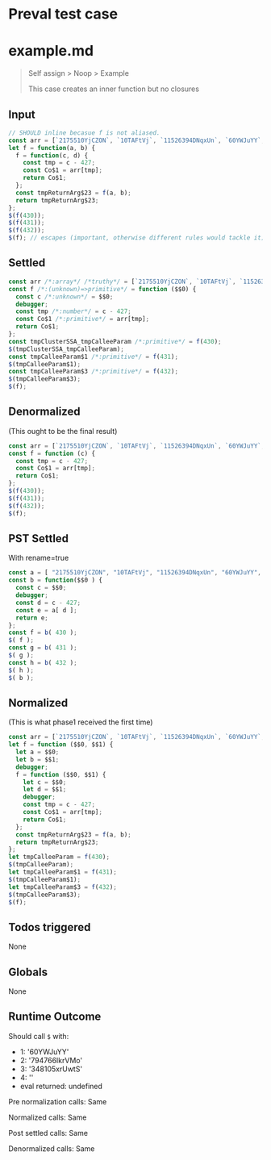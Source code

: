 # Preval test case

# example.md

> Self assign > Noop > Example
>
> This case creates an inner function but no closures

## Input

`````js filename=intro
// SHOULD inline becasue f is not aliased.
const arr = [`2175510YjCZON`, `10TAFtVj`, `11526394DNqxUn`, `60YWJuYY`, `794766IkrVMo`, `348105xrUwtS`];
let f = function(a, b) {
  f = function(c, d) {
    const tmp = c - 427;
    const Co$1 = arr[tmp];
    return Co$1;
  };
  const tmpReturnArg$23 = f(a, b);
  return tmpReturnArg$23;
};
$(f(430));
$(f(431));
$(f(432));
$(f); // escapes (important, otherwise different rules would tackle it)
`````


## Settled


`````js filename=intro
const arr /*:array*/ /*truthy*/ = [`2175510YjCZON`, `10TAFtVj`, `11526394DNqxUn`, `60YWJuYY`, `794766IkrVMo`, `348105xrUwtS`];
const f /*:(unknown)=>primitive*/ = function ($$0) {
  const c /*:unknown*/ = $$0;
  debugger;
  const tmp /*:number*/ = c - 427;
  const Co$1 /*:primitive*/ = arr[tmp];
  return Co$1;
};
const tmpClusterSSA_tmpCalleeParam /*:primitive*/ = f(430);
$(tmpClusterSSA_tmpCalleeParam);
const tmpCalleeParam$1 /*:primitive*/ = f(431);
$(tmpCalleeParam$1);
const tmpCalleeParam$3 /*:primitive*/ = f(432);
$(tmpCalleeParam$3);
$(f);
`````


## Denormalized
(This ought to be the final result)

`````js filename=intro
const arr = [`2175510YjCZON`, `10TAFtVj`, `11526394DNqxUn`, `60YWJuYY`, `794766IkrVMo`, `348105xrUwtS`];
const f = function (c) {
  const tmp = c - 427;
  const Co$1 = arr[tmp];
  return Co$1;
};
$(f(430));
$(f(431));
$(f(432));
$(f);
`````


## PST Settled
With rename=true

`````js filename=intro
const a = [ "2175510YjCZON", "10TAFtVj", "11526394DNqxUn", "60YWJuYY", "794766IkrVMo", "348105xrUwtS" ];
const b = function($$0 ) {
  const c = $$0;
  debugger;
  const d = c - 427;
  const e = a[ d ];
  return e;
};
const f = b( 430 );
$( f );
const g = b( 431 );
$( g );
const h = b( 432 );
$( h );
$( b );
`````


## Normalized
(This is what phase1 received the first time)

`````js filename=intro
const arr = [`2175510YjCZON`, `10TAFtVj`, `11526394DNqxUn`, `60YWJuYY`, `794766IkrVMo`, `348105xrUwtS`];
let f = function ($$0, $$1) {
  let a = $$0;
  let b = $$1;
  debugger;
  f = function ($$0, $$1) {
    let c = $$0;
    let d = $$1;
    debugger;
    const tmp = c - 427;
    const Co$1 = arr[tmp];
    return Co$1;
  };
  const tmpReturnArg$23 = f(a, b);
  return tmpReturnArg$23;
};
let tmpCalleeParam = f(430);
$(tmpCalleeParam);
let tmpCalleeParam$1 = f(431);
$(tmpCalleeParam$1);
let tmpCalleeParam$3 = f(432);
$(tmpCalleeParam$3);
$(f);
`````


## Todos triggered


None


## Globals


None


## Runtime Outcome


Should call `$` with:
 - 1: '60YWJuYY'
 - 2: '794766IkrVMo'
 - 3: '348105xrUwtS'
 - 4: '<function>'
 - eval returned: undefined

Pre normalization calls: Same

Normalized calls: Same

Post settled calls: Same

Denormalized calls: Same
